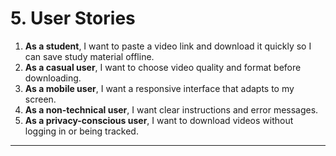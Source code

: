 # 5. User Stories
1. **As a student**, I want to paste a video link and download it quickly so I can save study material offline.
2. **As a casual user**, I want to choose video quality and format before downloading.
3. **As a mobile user**, I want a responsive interface that adapts to my screen.
4. **As a non-technical user**, I want clear instructions and error messages.
5. **As a privacy-conscious user**, I want to download videos without logging in or being tracked.

---
